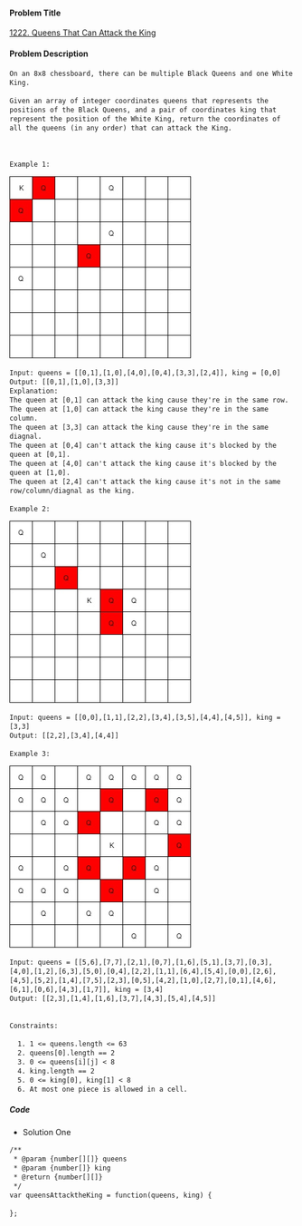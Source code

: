 #### Problem Title
[1222. Queens That Can Attack the King](https://leetcode.com/problems/queens-that-can-attack-the-king/)
#### Problem Description
```
On an 8x8 chessboard, there can be multiple Black Queens and one White King.

Given an array of integer coordinates queens that represents the positions of the Black Queens, and a pair of coordinates king that represent the position of the White King, return the coordinates of all the queens (in any order) that can attack the King.

 

Example 1:
```
![1](../../assets/array/2020-05-27/1.jpg)
```
Input: queens = [[0,1],[1,0],[4,0],[0,4],[3,3],[2,4]], king = [0,0]
Output: [[0,1],[1,0],[3,3]]
Explanation:  
The queen at [0,1] can attack the king cause they're in the same row. 
The queen at [1,0] can attack the king cause they're in the same column. 
The queen at [3,3] can attack the king cause they're in the same diagnal. 
The queen at [0,4] can't attack the king cause it's blocked by the queen at [0,1]. 
The queen at [4,0] can't attack the king cause it's blocked by the queen at [1,0]. 
The queen at [2,4] can't attack the king cause it's not in the same row/column/diagnal as the king.

Example 2:
```
![2](../../assets/array/2020-05-27/2.jpg)
```
Input: queens = [[0,0],[1,1],[2,2],[3,4],[3,5],[4,4],[4,5]], king = [3,3]
Output: [[2,2],[3,4],[4,4]]

Example 3:
```
![3](../../assets/array/2020-05-27/3.jpg)
```
Input: queens = [[5,6],[7,7],[2,1],[0,7],[1,6],[5,1],[3,7],[0,3],[4,0],[1,2],[6,3],[5,0],[0,4],[2,2],[1,1],[6,4],[5,4],[0,0],[2,6],[4,5],[5,2],[1,4],[7,5],[2,3],[0,5],[4,2],[1,0],[2,7],[0,1],[4,6],[6,1],[0,6],[4,3],[1,7]], king = [3,4]
Output: [[2,3],[1,4],[1,6],[3,7],[4,3],[5,4],[4,5]]
 

Constraints:

  1. 1 <= queens.length <= 63
  2. queens[0].length == 2
  3. 0 <= queens[i][j] < 8
  4. king.length == 2
  5. 0 <= king[0], king[1] < 8
  6. At most one piece is allowed in a cell.
```

##### Code

- Solution One
```
/**
 * @param {number[][]} queens
 * @param {number[]} king
 * @return {number[][]}
 */
var queensAttacktheKing = function(queens, king) {
    
};
```
